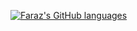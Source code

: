 
[![Faraz's GitHub languages](https://github-readme-stats.vercel.app/api/top-langs?username=bixbeta&layout=compact&hide=html,JavaScript,SCSS,CSS"&card_width=500&theme=dark)](https://github.com/anuraghazra/github-readme-stats)
